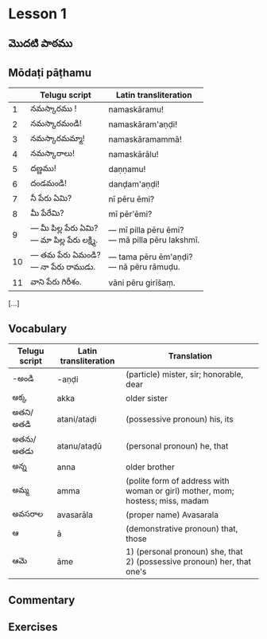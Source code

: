 # Lesson 1

## మొదటి పాఠము
## Mōdaṭi pāṭhamu

||Telugu script|Latin transliteration|
|---|---|---|
|1|నమస్కారము !|namaskāramu!|
|2|నమస్కారమండి!|namaskāram'aṇḍi!|
|3|నమస్కారమమ్మా!|namaskāramammā!|
|4|నమస్కారాలు!|namaskārālu!|
|5|దణ్ణము!|daṇṇamu!|
|6|దండమండి!|danḑam'aṇḍi!|
|7|నీ పేరు ఏమి?|nī pēru ēmi?|
|8|మీ పేరేమి?|mī pēr'ēmi?|
|9|— మీ పిల్ల పేరు ఏమి? <br> — మా పిల్ల పేరు లక్ష్మి.|— mī pilla pēru ēmi? <br> — mā pilla pēru lakshmī.|
|10|— తమ పేరు ఏమండి? <br> — నా పేరు రాముడు.|— tama pēru ēm'aṇḍi? <br> — nā pēru rāmuḍu.|
|11|వాని పేరు గిరీశం.|vāni pēru girīšaṃ.|

[...]

## Vocabulary

|Telugu script|Latin transliteration|Translation|
|---|---|---|
|-అండి|-aṇḍi|(particle) mister, sir; honorable, dear|
|అక్క|akka|older sister|
|అతని/అతడి|atani/ataḍi|(possessive pronoun) his, its|
|అతను/అతడు|atanu/ataḍū|(personal pronoun) he, that|
|అన్న|anna|older brother|
|అమ్మ|amma|(polite form of address with woman or girl) mother, mom; hostess; miss, madam|
|అవసరాల|avasarāla|(proper name) Avasarala|
|ఆ|ā|(demonstrative pronoun) that, those|
|ఆమె|āme|1) (personal pronoun) she, that <br> 2) (possessive pronoun) her, that one's|

## Commentary

## Exercises